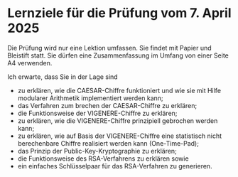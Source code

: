 # Lernziele für die Prüfung vom 7. April 2025

Die Prüfung wird nur eine Lektion umfassen. Sie findet mit Papier und Bleistift
statt. Sie dürfen eine Zusammenfassung im Umfang von einer Seite A4 verwenden.

Ich erwarte, dass Sie in der Lage sind

* zu erklären, wie die CAESAR-Chiffre funktioniert und wie sie mit Hilfe
  modularer Arithmetik implementiert werden kann;
* das Verfahren zum brechen der CAESAR-Chiffre zu erklären;
* die Funktionsweise der VIGENERE-Chiffre zu erklären;
* zu erklären, wie die VIGENERE-Chiffre prinzipiell gebrochen werden kann;
* zu erklären, wie auf Basis der VIGENERE-Chiffre eine statistisch nicht
  berechenbare Chiffre realisiert werden kann (One-Time-Pad);
* das Prinzip der Public-Key-Kryptographie zu erklären;
* die Funktionsweise des RSA-Verfahrens zu erklären sowie
* ein einfaches Schlüsselpaar für das RSA-Verfahren zu generieren.
